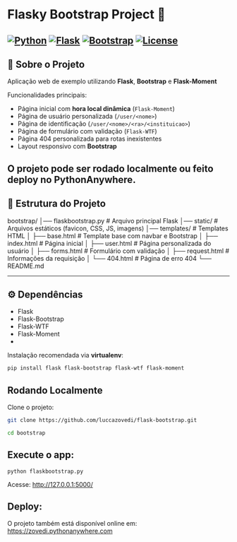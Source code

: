 # Flasky Bootstrap Project 🚀

[![Python](https://img.shields.io/badge/python-3.10-blue)](https://www.python.org/)
[![Flask](https://img.shields.io/badge/flask-2.3.2-orange)](https://flask.palletsprojects.com/)
[![Bootstrap](https://img.shields.io/badge/bootstrap-5.3-purple)](https://getbootstrap.com/)
[![License](https://img.shields.io/badge/license-MIT-green)](LICENSE)
---

## 🔹 Sobre o Projeto

Aplicação web de exemplo utilizando **Flask**, **Bootstrap** e **Flask-Moment**

Funcionalidades principais:
- Página inicial com **hora local dinâmica** (`Flask-Moment`)
- Página de usuário personalizada (`/user/<nome>`)
- Página de identificação (`/user/<nome>/<ra>/<instituicao>`)
- Página de formulário com validação (`Flask-WTF`)
- Página 404 personalizada para rotas inexistentes
- Layout responsivo com **Bootstrap**

O projeto pode ser rodado **localmente** ou feito deploy no **PythonAnywhere**.
---

## 📂 Estrutura do Projeto
bootstrap/
│── flaskbootstrap.py # Arquivo principal Flask
│── static/ # Arquivos estáticos (favicon, CSS, JS, imagens)
│── templates/ # Templates HTML
│ ├── base.html # Template base com navbar e Bootstrap
│ ├── index.html # Página inicial
│ ├── user.html # Página personalizada do usuário
│ ├── forms.html # Formulário com validação
│ ├── request.html # Informações da requisição
│ └── 404.html # Página de erro 404
└── README.md


---

## ⚙️ Dependências

- Flask
- Flask-Bootstrap
- Flask-WTF
- Flask-Moment
-
Instalação recomendada via **virtualenv**:

```bash
pip install flask flask-bootstrap flask-wtf flask-moment
```

## Rodando Localmente

Clone o projeto:

```bash
git clone https://github.com/luccazovedi/flask-bootstrap.git
```
```bash
cd bootstrap
```

## Execute o app:

```
python flaskbootstrap.py
```

Acesse: http://127.0.0.1:5000/

## Deploy:

O projeto também está disponível online em:
https://zovedi.pythonanywhere.com

